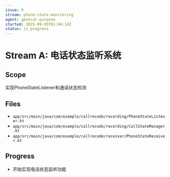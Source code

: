 ```yaml
---
issue: 8
stream: phone-state-monitoring
agent: general-purpose
started: 2025-09-05T01:04:14Z
status: in_progress
---
```


# Stream A: 电话状态监听系统

## Scope
实现PhoneStateListener和通话状态检测

## Files
- `app/src/main/java/com/example/callrecode/recording/PhoneStateListener.kt`
- `app/src/main/java/com/example/callrecode/recording/CallStateManager.kt`
- `app/src/main/java/com/example/callrecode/receiver/PhoneStateReceiver.kt`

## Progress
- 开始实现电话状态监听功能